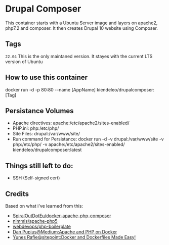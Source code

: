 # Drupal Composer
This container starts with a Ubuntu Server image and layers on apache2, php7.2 and composer.  It then creates Drupal 10 website using Composer.

## Tags
`22.04` This is the only maintaned version. It stayes with the current LTS version of Ubuntu

## How to use this container

docker run -d -p 80:80 --name [AppName] kiendeleo/drupalcomposer:[Tag]

## Persistance Volumes
- Apache directives: apache:/etc/apache2/sites-enabled/
- PHP.ini: php:/etc/php/
- Site Files: drupal:/var/www/site/
- Run command for Persistance: docker run -d -v drupal:/var/www/site -v php:/etc/php/ -v apache:/etc/apache2/sites-enabled/ kiendeleo/drupalcomposer:latest

## Things still left to do:
- SSH (Self-signed cert)

## Credits
Based on what i've learned from this:
- [SpiralOutDotEu/docker-apache-php-composer](https://github.com/SpiralOutDotEu/docker-apache-php-composer)
- [nimmis/apache-php5](https://hub.docker.com/r/nimmis/apache-php5/~/dockerfile/)
- [webdevops/php-boilerplate](https://hub.docker.com/r/webdevops/php-boilerplate/~/dockerfile/)
- [Dan Pupius@Medium:Apache and PHP on Docker](https://medium.com/dev-tricks/apache-and-php-on-docker-44faef716150#.5bz3h5mgy)
- [Yunes Rafie@sitepoint:Docker and Dockerfiles Made Easy!](http://www.sitepoint.com/docker-and-dockerfiles-made-easy/)
